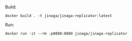 Build:

```
docker build . -t jinaga/jinaga-replicator:latest
```

Run:

```
docker run -it --rm -p8080:8080 jinaga/jinaga-replicator
```